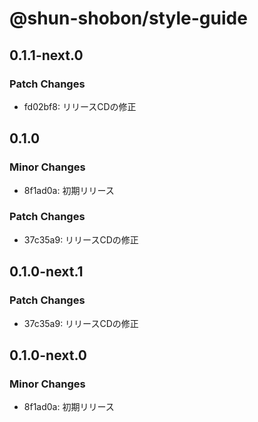# @shun-shobon/style-guide

## 0.1.1-next.0

### Patch Changes

- fd02bf8: リリースCDの修正

## 0.1.0

### Minor Changes

- 8f1ad0a: 初期リリース

### Patch Changes

- 37c35a9: リリースCDの修正

## 0.1.0-next.1

### Patch Changes

- 37c35a9: リリースCDの修正

## 0.1.0-next.0

### Minor Changes

- 8f1ad0a: 初期リリース

